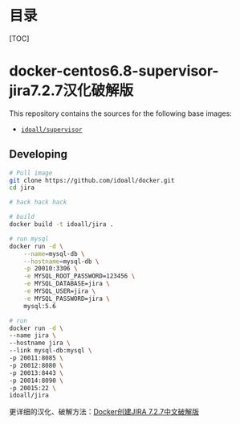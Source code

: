 # 目录

[TOC]

# docker-centos6.8-supervisor-jira7.2.7汉化破解版


This repository contains the sources for the following base images:
- [`idoall/supervisor`](https://hub.docker.com/r/idoall/supervisor/)


## Developing

```bash
# Pull image
git clone https://github.com/idoall/docker.git
cd jira

# hack hack hack

# build
docker build -t idoall/jira .

# run mysql
docker run -d \
    --name=mysql-db \
    --hostname=mysql-db \
    -p 20010:3306 \
    -e MYSQL_ROOT_PASSWORD=123456 \
    -e MYSQL_DATABASE=jira \
    -e MYSQL_USER=jira \
    -e MYSQL_PASSWORD=jira \
    mysql:5.6

# run
docker run -d \
--name jira \
--hostname jira \
--link mysql-db:mysql \
-p 20011:8085 \
-p 20012:8080 \
-p 20013:8443 \
-p 20014:8090 \
-p 20015:22 \
idoall/jira
```




更详细的汉化、破解方法：[Docker创建JIRA 7.2.7中文破解版](http://idoall.org/blog/post/lion/Docker%E5%88%9B%E5%BB%BAJIRA-7.2.7%E4%B8%AD%E6%96%87%E7%A0%B4%E8%A7%A3%E7%89%88)
​	